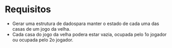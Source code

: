 # Requisitos
* Gerar uma estrutura de dadospara manter o estado de cada uma das casas de um jogo da velha.
* Cada casa do jogo da velha podera estar vazia, ocupada pelo 1o jogador ou ocupada pelo 2o jogador.
